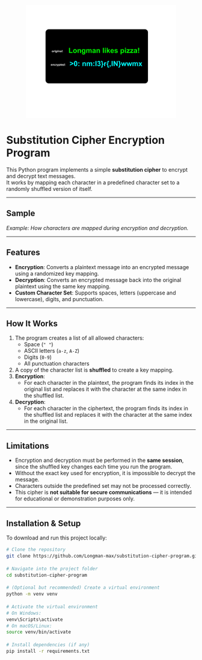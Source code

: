 <div style="text-align: center; margin-bottom: 20px;">
  <img src="sample/sample.png" alt="Substitution Cipher Flow" style="max-width: 400px;" />
</div>

# Substitution Cipher Encryption Program

This Python program implements a simple **substitution cipher** to encrypt and decrypt text messages.  
It works by mapping each character in a predefined character set to a randomly shuffled version of itself.

---

## Sample  
*Example: How characters are mapped during encryption and decryption.*

---

## Features
- **Encryption**: Converts a plaintext message into an encrypted message using a randomized key mapping.
- **Decryption**: Converts an encrypted message back into the original plaintext using the same key mapping.
- **Custom Character Set**: Supports spaces, letters (uppercase and lowercase), digits, and punctuation.

---

## How It Works
1. The program creates a list of all allowed characters:
   - Space (`" "`)
   - ASCII letters (`a-z`, `A-Z`)
   - Digits (`0-9`)
   - All punctuation characters
2. A copy of the character list is **shuffled** to create a key mapping.
3. **Encryption**:  
   - For each character in the plaintext, the program finds its index in the original list and replaces it with the character at the same index in the shuffled list.
4. **Decryption**:  
   - For each character in the ciphertext, the program finds its index in the shuffled list and replaces it with the character at the same index in the original list.

---

## Limitations
- Encryption and decryption must be performed in the **same session**, since the shuffled key changes each time you run the program.
- Without the exact key used for encryption, it is impossible to decrypt the message.
- Characters outside the predefined set may not be processed correctly.
- This cipher is **not suitable for secure communications** — it is intended for educational or demonstration purposes only.

---

## Installation & Setup

To download and run this project locally:

```bash
# Clone the repository
git clone https://github.com/Longman-max/substitution-cipher-program.git

# Navigate into the project folder
cd substitution-cipher-program

# (Optional but recommended) Create a virtual environment
python -m venv venv

# Activate the virtual environment
# On Windows:
venv\Scripts\activate
# On macOS/Linux:
source venv/bin/activate

# Install dependencies (if any)
pip install -r requirements.txt
